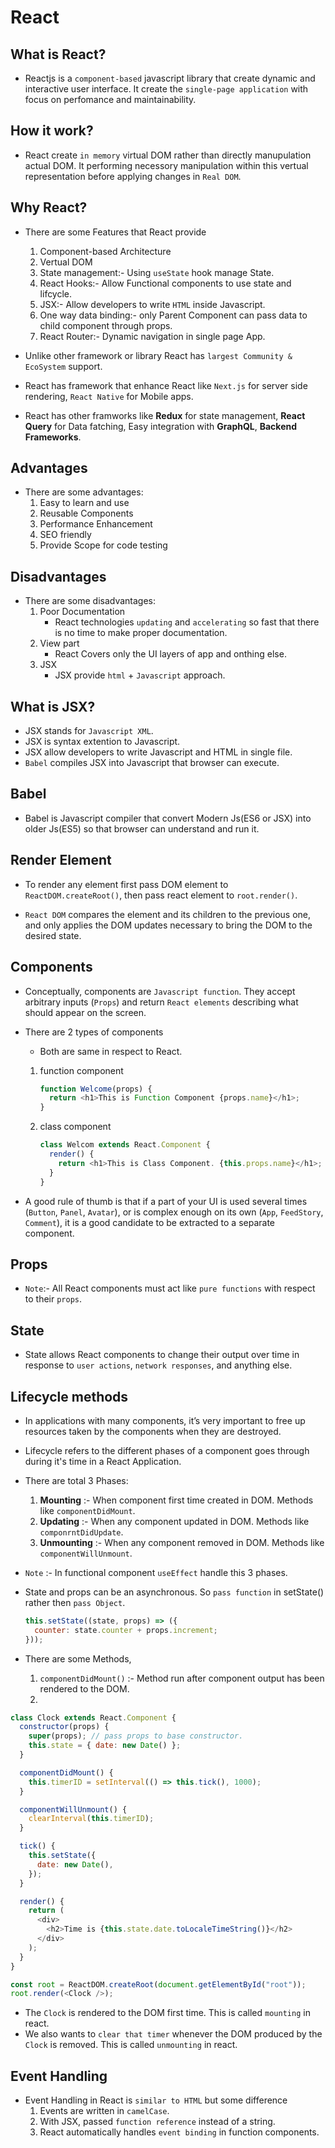 # React

## What is React?

- Reactjs is a `component-based` javascript library that create dynamic and interactive user interface. It create the `single-page application` with focus on perfomance and maintainability.

## How it work?

- React create `in memory` virtual DOM rather than directly manupulation actual DOM. It performing necessory manipulation within this vertual representation before applying changes in `Real DOM`.

## Why React?

- There are some Features that React provide
  1. Component-based Architecture
  2. Vertual DOM
  3. State management:- Using `useState` hook manage State.
  4. React Hooks:- Allow Functional components to use state and lifcycle.
  5. JSX:- Allow developers to write `HTML` inside Javascript.
  6. One way data binding:- only Parent Component can pass data to child component through props.
  7. React Router:- Dynamic navigation in single page App.

- Unlike other framework or library React has `largest Community & EcoSystem` support.
- React has framework that enhance React like `Next.js` for server side rendering, `React Native` for Mobile apps.
- React has other framworks like **Redux** for state management, **React Query** for Data fatching, Easy integration with **GraphQL**, **Backend Frameworks**.

## Advantages

- There are some advantages:
  1. Easy to learn and use
  2. Reusable Components
  3. Performance Enhancement
  4. SEO friendly
  5. Provide Scope for code testing

## Disadvantages

- There are some disadvantages:
  1. Poor Documentation
     - React technologies `updating` and `accelerating` so fast that there is no time to make proper documentation.
  2. View part
     - React Covers only the UI layers of app and onthing else.
  3. JSX
     - JSX provide `html` + `Javascript` approach.

## What is JSX?

- JSX stands for `Javascript XML`.
- JSX is syntax extention to Javascript.
- JSX allow developers to write Javascript and HTML in single file.
- `Babel` compiles JSX into Javascript that browser can execute.

## Babel

- Babel is Javascript compiler that convert Modern Js(ES6 or JSX) into older Js(ES5) so that browser can understand and run it.

## Render Element

- To render any element first pass DOM element to `ReactDOM.createRoot()`, then pass react element to `root.render()`.

- `React DOM` compares the element and its children to the previous one, and only applies the DOM updates necessary to bring the DOM to the desired state.

## Components

- Conceptually, components are `Javascript function`. They accept arbitrary inputs (`Props`) and return `React elements` describing what should appear on the screen.

- There are 2 types of components

  - Both are same in respect to React.

  1. function component

     ```js
     function Welcome(props) {
       return <h1>This is Function Component {props.name}</h1>;
     }
     ```

  2. class component

     ```js
     class Welcom extends React.Component {
       render() {
         return <h1>This is Class Component. {this.props.name}</h1>;
       }
     }
     ```

- A good rule of thumb is that if a part of your UI is used several times (`Button`, `Panel`, `Avatar`), or is complex enough on its own (`App`, `FeedStory`, `Comment`), it is a good candidate to be extracted to a separate component.

## Props

- `Note`:- All React components must act like `pure functions` with respect to their `props`.

## State

- State allows React components to change their output over time in response to `user actions`, `network responses`, and anything else.

## Lifecycle methods

- In applications with many components, it’s very important to free up resources taken by the components when they are destroyed.

- Lifecycle refers to the different phases of a component goes through during it's time in a React Application.

- There are total 3 Phases:

  1. **Mounting** :- When component first time created in DOM. Methods like `componentDidMount`.
  2. **Updating** :- When any component updated in DOM. Methods like `componrntDidUpdate`.
  3. **Unmounting** :- When any component removed in DOM. Methods like `componentWillUnmount`.

- `Note` :- In functional component `useEffect` handle this 3 phases.

- State and props can be an asynchronous. So `pass function` in setState() rather then `pass Object`.

  ```js
  this.setState((state, props) => ({
    counter: state.counter + props.increment;
  }));
  ```

- There are some Methods,
  1. `componentDidMount()` :- Method run after component output has been rendered to the DOM.
  2.

```js
class Clock extends React.Component {
  constructor(props) {
    super(props); // pass props to base constructor.
    this.state = { date: new Date() };
  }

  componentDidMount() {
    this.timerID = setInterval(() => this.tick(), 1000);
  }

  componentWillUnmount() {
    clearInterval(this.timerID);
  }

  tick() {
    this.setState({
      date: new Date(),
    });
  }

  render() {
    return (
      <div>
        <h2>Time is {this.state.date.toLocaleTimeString()}</h2>
      </div>
    );
  }
}

const root = ReactDOM.createRoot(document.getElementById("root"));
root.render(<Clock />);
```

- The `Clock` is rendered to the DOM first time. This is called `mounting` in react.
- We also wants to `clear that timer` whenever the DOM produced by the `Clock` is removed. This is called `unmounting` in react.

## Event Handling

- Event Handling in React is `similar to HTML` but some difference
  1. Events are written in `camelCase`.
  2. With JSX, passed `function reference` instead of a string.
  3. React automatically handles `event binding` in function components.
